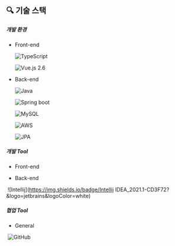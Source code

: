 ## 🔍 기술 스택

##### 개발 환경

- Front-end

  ![TypeScript](http://img.shields.io/badge/-TypeScript_4.1-3178C6?logo=TypeScript&logoColor=fff) 

  ![Vue.js 2.6](http://img.shields.io/badge/-Vue.js_2.6-47C08D?logo=vue.js&logoColor=fff) 

- Back-end

  ![Java](https://img.shields.io/badge/Java_11.0.1-ED8B00?logo=java&logoColor=white)  

  ![Spring boot](https://img.shields.io/badge/Spring_boot_2.4.4-6DB33F?&logo=spring&logoColor=white) 

  ![MySQL](https://img.shields.io/badge/MySQL_8.0.23-3A79A3?&logo=mysql&logoColor=white) 
  
  ![AWS](https://img.shields.io/badge/AWS-EC690E?&logo=amazon-aws&logoColor=white) 
  
  ![JPA](https://img.shields.io/badge/JPA-B4A981?&logo=hibernate&logoColor=white) 

##### 개발 Tool

- Front-end

- Back-end

​	   ![Intellij](https://img.shields.io/badge/Intellij IDEA_2021.1-CD3F72?&logo=jetbrains&logoColor=white)

##### 협업 Tool

- General

​       ![GitHub](https://img.shields.io/badge/GitHub-777777?&logo=github&logoColor=white)